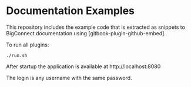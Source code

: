 # Documentation Examples

This repository includes the example code that is extracted as snippets to BigConnect documentation using [gitbook-plugin-github-embed].

To run all plugins:

    ./run.sh

After startup the application is available at http://localhost:8080

The login is any username with the same password.